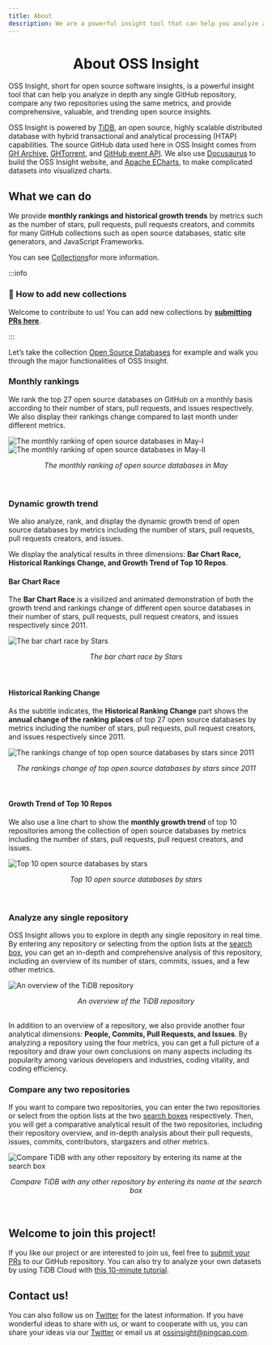 ```yaml
---
title: About
description: We are a powerful insight tool that can help you analyze any GitHub repository/developer. And you can get insights with the monthly and historical rankings as well.
---
```


<h1 align="center"> About OSS Insight</h1>

OSS Insight, short for open source software insights, is a powerful insight tool that can help you analyze in depth any single GitHub repository, compare any two repositories using the same metrics, and provide comprehensive, valuable, and trending open source insights. 

OSS Insight is powered by [TiDB](https://github.com/pingcap/tidb), an open source, highly scalable distributed database with hybrid transactional and analytical processing (HTAP) capabilities. The source GitHub data used here in OSS Insight comes from [GH Archive](https://www.gharchive.org/), [GHTorrent](https://ghtorrent.org/), and  [GitHub event API](https://docs.github.com/en/rest/activity/events). We also use [Docusaurus](https://github.com/facebook/docusaurus) to build the OSS Insight website, and [Apache ECharts](https://echarts.apache.org/), to make complicated datasets into visualized charts. 

## What we can do
We provide **monthly rankings and historical growth trends** by metrics such as the number of stars, pull requests, pull requests creators, and commits for many GitHub collections such as open source databases, static site generators, and JavaScript Frameworks.

You can see [Collections](https://ossinsight.io/collections/open-source-database)for more information. 

:::info

### 📌 How to add new collections
Welcome to contribute to us! You can add new collections by **[submitting PRs here](https://github.com/pingcap/ossinsight)**. 

:::

Let’s take the collection [Open Source Databases](https://ossinsight.io/collections/open-source-database) for example and walk you through the major functionalities of OSS Insight. 

### Monthly rankings

We rank the top 27 open source databases on GitHub on a monthly basis according to their number of stars, pull requests, and issues respectively. We also display their rankings change compared to last month under different metrics. 

![The monthly ranking of open source databases in May-I](/img/screenshots/monthly-rankings-of-opensource-databases-in-may-1.png)
![The monthly ranking of open source databases in May-II](/img/screenshots/monthly-rankings-of-opensource-databases-in-may-2.png)

<center><em>The monthly ranking of open source databases in May</em></center>

<br />
<br />

### Dynamic growth trend 
We also analyze, rank, and display the dynamic growth trend of open source databases by metrics including the number of stars, pull requests, pull requests creators, and issues. 

We display the analytical results in three dimensions: **Bar Chart Race, Historical Rankings Change, and Growth Trend of Top 10 Repos**.

#### Bar Chart Race
The **Bar Chart Race** is a visilized and animated demonstration of both the growth trend and rankings change of different open source databases in their number of stars, pull requests, pull request creators, and issues respectively since 2011. 

![The bar chart race by Stars](/img/screenshots/bar-chart-race.png)

<center><em>The bar chart race by Stars</em></center>

<br />
<br />

#### Historical Ranking Change 
As the subtitle indicates, the **Historical Ranking Change** part shows the **annual change of the ranking places** of top 27 open source databases by metrics including the number of stars, pull requests, pull request creators, and issues respectively since 2011. 

![The rankings change of top open source databases by stars since 2011](/img/screenshots/pipeline-chart.png)

<center><em>The rankings change of top open source databases by stars since 2011</em></center>

<br />
<br />

#### Growth Trend of Top 10 Repos
We also use a line chart to show the **monthly growth trend** of top 10 repositories among the collection of open source databases by metrics including the number of stars, pull requests, pull request creators, and issues. 

![Top 10 open source databases by stars](/img/screenshots/line-chart.png)

<center><em>Top 10 open source databases by stars</em></center>

<br />
<br />

### Analyze any single repository 
OSS Insight allows you to explore in depth any single repository in real time. By entering any repository or selecting from the option lists at the [search box](https://ossinsight.io/), you can get an in-depth and comprehensive analysis of this repository, including an overview of its number of stars, commits, issues, and a few other metrics. 

![An overview of the TiDB repository](/img/screenshots/overview-of-tidb-repo.png)

<center><em>An overview of the TiDB repository</em></center>

<br />

In addition to an overview of a repository, we also provide another four analytical dimensions: **People, Commits, Pull Requests, and Issues**. By analyzing a repository using the four metrics, you can get a full picture of a repository and draw your own conclusions on many aspects including its popularity among various developers and industries, coding vitality, and coding efficiency. 

### Compare any two repositories
If you want to compare two repositories, you can enter the two repositories or select from the option lists at the two [search boxes](https://ossinsight.io/) respectively. Then, you will get a comparative analytical result of the two repositories, including their repository overview, and in-depth analysis about their pull requests, issues, commits, contributors, stargazers and other metrics.  

![Compare TiDB with any other repository by entering its name at the search box](/img/screenshots/analyze_selector.png)

<center><em>Compare TiDB with any other repository by entering its name at the search box</em></center>

<br />
<br />

## Welcome to join this project! 
If you like our project or are interested to join us, feel free to [submit your PRs](https://github.com/pingcap/ossinsight) to our GitHub repository. You can also try to analyze your own datasets by using TiDB Cloud with [this 10-minute tutorial](https://ossinsight.io/blog/try-it-yourself/). 

## Contact us! 
You can also follow us on [Twitter](https://twitter.com/OSSInsight) for the latest information. 
If you have wonderful ideas to share with us, or want to cooperate with us, you can share your ideas via our [Twitter](https://twitter.com/OSSInsight) or email us at [ossinsight@pingcap.com](mailto:ossinsight@pingcap.com). 
